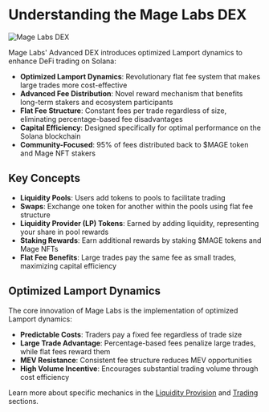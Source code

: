 # Understanding the Mage Labs DEX

![Mage Labs DEX](/assets/mage-labs-banner.png)

Mage Labs' Advanced DEX introduces optimized Lamport dynamics to enhance DeFi trading on Solana:

- **Optimized Lamport Dynamics**: Revolutionary flat fee system that makes large trades more cost-effective
- **Advanced Fee Distribution**: Novel reward mechanism that benefits long-term stakers and ecosystem participants
- **Flat Fee Structure**: Constant fees per trade regardless of size, eliminating percentage-based fee disadvantages
- **Capital Efficiency**: Designed specifically for optimal performance on the Solana blockchain
- **Community-Focused**: 95% of fees distributed back to $MAGE token and Mage NFT stakers

## Key Concepts

- **Liquidity Pools**: Users add tokens to pools to facilitate trading
- **Swaps**: Exchange one token for another within the pools using flat fee structure
- **Liquidity Provider (LP) Tokens**: Earned by adding liquidity, representing your share in pool rewards
- **Staking Rewards**: Earn additional rewards by staking $MAGE tokens and Mage NFTs
- **Flat Fee Benefits**: Large trades pay the same fee as small trades, maximizing capital efficiency

## Optimized Lamport Dynamics

The core innovation of Mage Labs is the implementation of optimized Lamport dynamics:

* **Predictable Costs**: Traders pay a fixed fee regardless of trade size
* **Large Trade Advantage**: Percentage-based fees penalize large trades, while flat fees reward them
* **MEV Resistance**: Consistent fee structure reduces MEV opportunities
* **High Volume Incentive**: Encourages substantial trading volume through cost efficiency

Learn more about specific mechanics in the [Liquidity Provision](liquidity-provision.md) and [Trading](trading-on-mage-labs.md) sections.